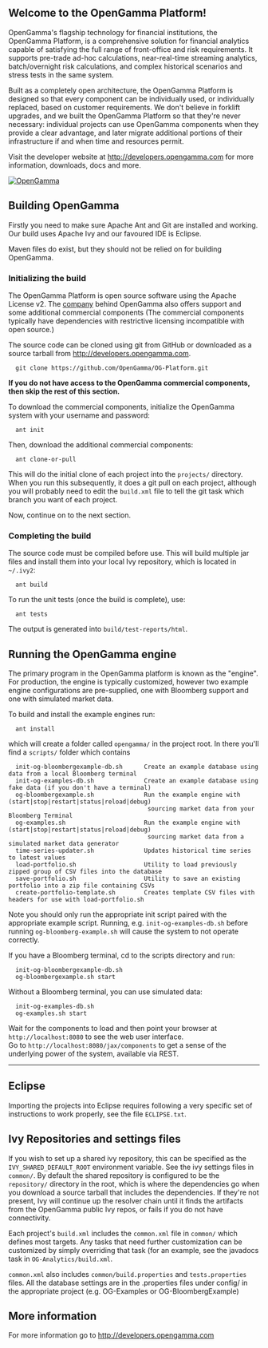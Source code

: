 Welcome to the OpenGamma Platform!
----------------------------------
OpenGamma's flagship technology for financial institutions, the OpenGamma
Platform, is a comprehensive solution for financial analytics capable of
satisfying the full range of front-office and risk requirements.
It supports pre-trade ad-hoc calculations, near-real-time streaming analytics,
batch/overnight risk calculations, and complex historical scenarios and
stress tests in the same system.

Built as a completely open architecture, the OpenGamma Platform is designed so
that every component can be individually used, or individually replaced, based
on customer requirements. We don't believe in forklift upgrades, and we built
the OpenGamma Platform so that they're never necessary: individual projects can
use OpenGamma components when they provide a clear advantage, and later migrate
additional portions of their infrastructure if and when time and resources
permit.

Visit the developer website at http://developers.opengamma.com for more
information, downloads, docs and more.

[![OpenGamma](http://developers.opengamma.com/res/display/default/chrome/masthead_logo.png "OpenGamma")](http://developers.opengamma.com)


Building OpenGamma
------------------
Firstly you need to make sure Apache Ant and Git are installed and working.  
Our build uses Apache Ivy and our favoured IDE is Eclipse.

Maven files do exist, but they should not be relied on for building OpenGamma.

### Initializing the build

The OpenGamma Platform is open source software using the Apache License v2.
The [company](http://www.opengamma.com/) behind OpenGamma also offers support
and some additional commercial components (The commercial components typically
have dependencies with restrictive licensing incompatible with open source.)

The source code can be cloned using git from GitHub or downloaded as a source
tarball from http://developers.opengamma.com.
```
  git clone https://github.com/OpenGamma/OG-Platform.git
```
**If you do not have access to the OpenGamma commercial components, then skip
the rest of this section.**

To download the commercial components, initialize the OpenGamma system with
your username and password:
```
  ant init
```
Then, download the additional commercial components:
```
  ant clone-or-pull
```
This will do the initial clone of each project into the `projects/` directory.
When you run this subsequently, it does a git pull on each project, although
you will probably need to edit the `build.xml` file to tell the git task which
branch you want of each project.

Now, continue on to the next section.

### Completing the build

The source code must be compiled before use. This will build multiple jar files
and install them into your local Ivy repository, which is located in `~/.ivy2`:
```
  ant build
```
To run the unit tests (once the build is complete), use:
```
  ant tests
```
The output is generated into `build/test-reports/html`.


Running the OpenGamma engine
----------------------------
The primary program in the OpenGamma platform is known as the "engine".
For production, the engine is typically customized, however two example engine
configurations are pre-supplied, one with Bloomberg support and one with
simulated market data.

To build and install the example engines run:
```
  ant install
```
which will create a folder called `opengamma/` in the project root.  In there 
you'll find a `scripts/` folder which contains
```
  init-og-bloombergexample-db.sh      Create an example database using data from a local Bloomberg terminal
  init-og-examples-db.sh              Create an example database using fake data (if you don't have a terminal)
  og-bloombergexample.sh              Run the example engine with (start|stop|restart|status|reload|debug)
                                       sourcing market data from your Bloomberg Terminal
  og-examples.sh                      Run the example engine with (start|stop|restart|status|reload|debug)
                                       sourcing market data from a simulated market data generator
  time-series-updater.sh              Updates historical time series to latest values
  load-portfolio.sh                   Utility to load previously zipped group of CSV files into the database
  save-portfolio.sh                   Utility to save an existing portfolio into a zip file containing CSVs
  create-portfolio-template.sh        Creates template CSV files with headers for use with load-portfolio.sh
```
Note you should only run the appropriate init script paired with the
appropriate example script.  Running, e.g. `init-og-examples-db.sh` before
running `og-bloomberg-example.sh` will cause the system to not operate correctly.

If you have a Bloomberg terminal, cd to the scripts directory and run:
```
  init-og-bloombergexample-db.sh
  og-bloombergexample.sh start
```
Without a Bloomberg terminal, you can use simulated data:
```
  init-og-examples-db.sh
  og-examples.sh start
```

Wait for the components to load and then point your browser at
`http://localhost:8080` to see the web user interface.  
Go to `http://localhost:8080/jax/components` to get a sense of
the underlying power of the system, available via REST.

___

Eclipse
-------
Importing the projects into Eclipse requires following a very specific set of
instructions to work properly, see the file `ECLIPSE.txt`.

Ivy Repositories and settings files
-----------------------------------
If you wish to set up a shared ivy repository, this can be specified as the
`IVY_SHARED_DEFAULT_ROOT` environment variable.  See the ivy settings files in
`common/`.  By default the shared repository is configured to be the `repository/`
directory in the root, which is where the dependencies go when you download a
source tarball that includes the dependencies.  If they're not present, Ivy
will continue up the resolver chain until it finds the artifacts from the
OpenGamma public Ivy repos, or fails if you do not have connectivity.

Each project's `build.xml` includes the `common.xml` file in `common/` which defines
most targets.  Any tasks that need further customization can be customized by
simply overriding that task (for an example, see the javadocs task in 
`OG-Analytics/build.xml`.

`common.xml` also includes `common/build.properties` and `tests.properties` files.
All the database settings are in the .properties files under config/ in the
appropriate project (e.g. OG-Examples or OG-BloombergExample)

More information
----------------
For more information go to http://developers.opengamma.com
